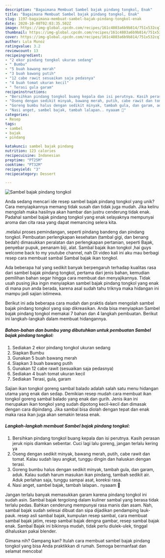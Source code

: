 ```yaml
---
description: "Bagaimana Membuat Sambel bajak pindang tongkol, Enak"
title: "Bagaimana Membuat Sambel bajak pindang tongkol, Enak"
slug: 1197-bagaimana-membuat-sambel-bajak-pindang-tongkol-enak
date: 2020-10-08T02:03:35.502Z
image: https://img-global.cpcdn.com/recipes/161c4803a6b9b814/751x532cq70/sambel-bajak-pindang-tongkol-foto-resep-utama.jpg
thumbnail: https://img-global.cpcdn.com/recipes/161c4803a6b9b814/751x532cq70/sambel-bajak-pindang-tongkol-foto-resep-utama.jpg
cover: https://img-global.cpcdn.com/recipes/161c4803a6b9b814/751x532cq70/sambel-bajak-pindang-tongkol-foto-resep-utama.jpg
author: Lula Munoz
ratingvalue: 3.2
reviewcount: 13
recipeingredient:
- "2 ekor pindang tongkol ukuran sedang"
- " Bumbu"
- "5 buah bawang merah"
- "3 buah bawang putih"
- "12 cabe rawit sesuaikan saja pedasnya"
- "4 buah tomat ukuran kecil"
- " Terasi gula garam"
recipeinstructions:
- "Bersihkan pindang tongkol buang kepala dan isi perutnya. Kasih perasan jeruk nipis diamkan sebentar. Cuci lagi lalu goreng, jangan terlalu kering ya"
- "Oseng dengan sedikit minyak, bawang merah, putih, cabe rawit dan tomat. Kalau sudah layu angkat, tunggu dingin dan haluskan dengan terasi."
- "Goreng bumbu halus dengan sedikit minyak, tambah gula, dan garam, aduk. Kalau sudah harum masukan ikan pindang, tambah sedikit air. Aduk perlahan saja, tunggu sampai asat, koreksi rasa."
- "Nasi anget, sambel bajak, tambah lalapan.. nyaaam 🤤"
categories:
- Resep
tags:
- sambel
- bajak
- pindang

katakunci: sambel bajak pindang 
nutrition: 123 calories
recipecuisine: Indonesian
preptime: "PT25M"
cooktime: "PT32M"
recipeyield: "3"
recipecategory: Dessert

---
```



![Sambel bajak pindang tongkol](https://img-global.cpcdn.com/recipes/161c4803a6b9b814/751x532cq70/sambel-bajak-pindang-tongkol-foto-resep-utama.jpg)

Anda sedang mencari ide resep sambel bajak pindang tongkol yang unik? Cara menyiapkannya memang tidak susah dan tidak juga mudah. Jika keliru mengolah maka hasilnya akan hambar dan justru cenderung tidak enak. Padahal sambel bajak pindang tongkol yang enak selayaknya mempunyai aroma dan cita rasa yang dapat memancing selera kita.

.melalui proses pemindangan, seperti pindang bandeng dan pindang tongkol. Pembuatan perlengkapan kesehatan (tambal gigi, dan benang bedah) dimasukkan peralatan dan perlengkapan pertanian, seperti Bajak, penyebar pupuk, penanam biji, alat. Sambal bajak ikan tongkol ,hai guys welcome back to my youtube channel, nah DI video kali ini aku mau berbagi resep cara membuat sambal Sambal bajak ikan tongkol.

Ada beberapa hal yang sedikit banyak berpengaruh terhadap kualitas rasa dari sambel bajak pindang tongkol, pertama dari jenis bahan, kemudian pemilihan bahan segar hingga cara membuat dan menyajikannya. Tidak usah pusing jika ingin menyiapkan sambel bajak pindang tongkol yang enak di mana pun anda berada, karena asal sudah tahu triknya maka hidangan ini mampu jadi sajian istimewa.


Berikut ini ada beberapa cara mudah dan praktis dalam mengolah sambel bajak pindang tongkol yang siap dikreasikan. Anda bisa menyiapkan Sambel bajak pindang tongkol memakai 7 bahan dan 4 langkah pembuatan. Berikut ini langkah-langkah dalam membuat hidangannya.

<!--inarticleads1-->

##### Bahan-bahan dan bumbu yang dibutuhkan untuk pembuatan Sambel bajak pindang tongkol:

1. Sediakan 2 ekor pindang tongkol ukuran sedang
1. Siapkan  Bumbu
1. Gunakan 5 buah bawang merah
1. Siapkan 3 buah bawang putih
1. Gunakan 12 cabe rawit (sesuaikan saja pedasnya)
1. Sediakan 4 buah tomat ukuran kecil
1. Sediakan  Terasi, gula, garam


Sajian ikan tongkol goreng sambal balado adalah salah satu menu hidangan utama yang enak dan sedap. Demikian resep mudah cara membuat ikan tongkol goreng sambal balado yang enak dan gurih. Jenis ikan ini merupakan ikan tongkol yang sudah dipotong kecil-kecil dan dimasak dengan cara dipindang. Jika sambal bisa diolah dengan tepat dan enak maka rasa ikan juga akan semakin terasa enak. 

<!--inarticleads2-->

##### Langkah-langkah membuat Sambel bajak pindang tongkol:

1. Bersihkan pindang tongkol buang kepala dan isi perutnya. Kasih perasan jeruk nipis diamkan sebentar. Cuci lagi lalu goreng, jangan terlalu kering ya
1. Oseng dengan sedikit minyak, bawang merah, putih, cabe rawit dan tomat. Kalau sudah layu angkat, tunggu dingin dan haluskan dengan terasi.
1. Goreng bumbu halus dengan sedikit minyak, tambah gula, dan garam, aduk. Kalau sudah harum masukan ikan pindang, tambah sedikit air. Aduk perlahan saja, tunggu sampai asat, koreksi rasa.
1. Nasi anget, sambel bajak, tambah lalapan.. nyaaam 🤤


Jangan terlalu banyak memasukkan garam karena pindang tongkol ini sudah asin. Sambal bajak tergolong dalam kuliner sambal yang berasa tidak terlalu pedas. Bahkan cenderung mempunyai rasa manis dan asam. Nah, sambal bajak sudah selesai dibuat dan sipa dijadikan pendamping lauk-pauk. resep asli sambal bajak, kumpulan resep sambal, cara membuat sambal bajak jatim, resep sambal bajak dengna gambar, resep sambal bajak enak. Sambal Bajak ini bikinnya mudah, tidak perlu diulek-ulek, tinggal dihaluskan pakai blender. 

Gimana nih? Gampang kan? Itulah cara membuat sambel bajak pindang tongkol yang bisa Anda praktikkan di rumah. Semoga bermanfaat dan selamat mencoba!
